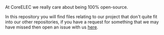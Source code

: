 At CoreELEC we really care about being 100% open-source.

In this repository you will find files relating to our project that don't quite
fit into our other repositories, if you have a request for something that we
may have missed then open an issue with us [here](https://github.com/CoreELEC/CoreELEC/issues).
